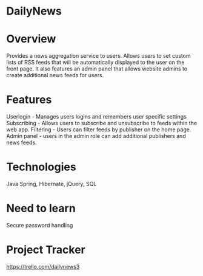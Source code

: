 # DailyNews

# Overview
Provides a news aggregation service to users. Allows users to set custom lists of RSS feeds that will be automatically displayed to the user on the front page. It also features an admin panel that allows website admins to create additional news feeds for users.

# Features
Userlogin - Manages users logins and remembers user specific settings
Subscribing - Allows users to subscribe and unsubscribe to feeds within the web app.
Filtering - Users can filter feeds by publisher on the home page.
Admin panel - users in the admin role can add additional publishers and news feeds.

# Technologies
Java Spring, Hibernate, jQuery, SQL

# Need to learn
Secure password handling

# Project Tracker
https://trello.com/dailynews3
